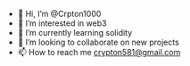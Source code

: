 - 👋 Hi, I’m @Crpton1000
- 👀 I’m interested in web3
- 🌱 I’m currently learning solidity
- 💞️ I’m looking to collaborate on new projects
- 📫 How to reach me crypton581@gmail.com

<!---
Crpton1000/Crpton1000 is a ✨ special ✨ repository because its `README.md` (this file) appears on your GitHub profile.
You can click the Preview link to take a look at your changes.
--->
